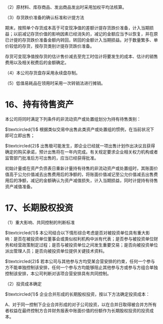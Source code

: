 （2）原材料、库存商品、发出商品发出时采用加权平均法核算。  

（3）存货跌价准备的确认标准和计提方法  

期末，按照单个存货成本高于可变现净值的差额计提存货跌价准备，计入当期损益；以前减记存货价值的影响因素已经消失的，减记的金额应当予以恢复，并在原已计提的存货跌价准备金额内转回，转回的金额计入当期损益。对于数量繁多、单价较低的存货，按存货类别计提存货跌价准备。  

存货可变现净值按存货的估计售价减去至完工时估计将要发生的成本、估计的销售费用以及相关税费后的金额确定。  

（4）本公司存货盘存采用永续盘存制。  

（5）低值易耗品在领用时采用一次转销法进行摊销。  

# 16、持有待售资产  

本公司将同时满足下列条件的非流动资产或处置组划分为持有待售类别：  

$\textcircled{1}$ 根据类似交易中出售此类资产或处置组的惯例，在当前状况下即可立即出售；  

$\textcircled{2}$ 出售极可能发生，即企业已经就一项出售计划作出决议且获得确定的购买承诺，预计出售将在一年内完成。有关规定要求企业相关权力机构或者监管部门批准后方可出售的，应当已经获得批准。  

初始计量或在资产负债表日重新计量持有待售的非流动资产或处置组时，其账面价值高于公允价值减去出售费用后的净额的，将账面价值减记至公允价值减去出售费用后的净额，减记的金额确认为资产减值损失，计入当期损益，同时计提持有待售资产减值准备。  

# 17、长期股权投资  

（1）重大影响、共同控制的判断标准  

$\textcircled{1}$ 本公司结合以下情形综合考虑是否对被投资单位具有重大影响：是否在被投资单位董事会或类似权利机构中派有代表；是否参与被投资单位财务和经营政策制定过程；是否与被投资单位之间发生重要交易；是否向被投资单位派出管理人员；是否向被投资单位提供关键技术资料。  

$\textcircled{2}$ 若本公司与其他参与方均受某合营安排的约束，任何一个参与方不能单独控制该安排，任何一个参与方均能够阻止其他参与方或参与方组合单独控制该安排，本公司判断对该项合营安排具有共同控制。  

（2）投资成本确定  

$\textcircled{1}$ 企业合并形成的长期股权投资，按以下方法确定投资成本：  

A、对于同一控制下企业合并形成的对子公司投资，以在合并日取得被合并方所有者权益在最终控制方合并财务报表中账面价值的份额作为长期股权投资的投资成本。  
